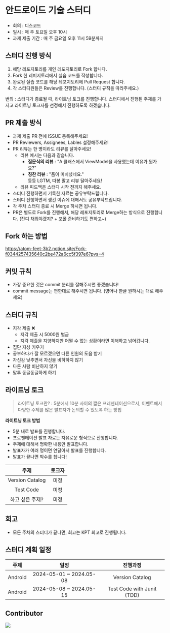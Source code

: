 # 안드로이드 기술 스터디

- 회의 : 디스코드
- 일시 : 매 주 토요일 오후 10시
- 과제 제출 기간 : 매 주 금요일 오후 11시 59분까지


## 스터디 진행 방식
1. 해당 레포지토리를 개인 레포지토리로 Fork 합니다.
2. Fork 한 레퍼지토리에서 실습 코드를 작성합니다.
3. 완료된 실습 코드를 해당 레포지토리에 Pull Request 합니다.
4. 각 스터디원들은 Review를 진행합니다. (스터디 규칙을 따라주세요.)

번외 : 스터디가 종료될 때, 라이트닝 토크를 진행합니다. 스터디에서 진행된 주제를 가지고 라이트닝 토크자를 선정해서 진행하도록 하겠습니다.

## PR 제출 방식
- 과제 제출 PR 전에 ISSUE 등록해주세요!
- PR Reviewers, Assignees, Lables 설정해주세요!
- PR 리뷰는 한 명이라도 리뷰를 달아주세요!
  - 리뷰 예시는 다음과 같습니다.
    - **질문식의 리뷰** : "A 클래스에서 ViewModel을 사용했는데 이유가 뭔가요?"
    - **칭찬 리뷰** :  "폼이 미치셨네요."<br>
      등등 LGTM, 따봉 말고 리뷰 달아주세요!
  - 리뷰 피드백은 스터디 시작 전까지 해주세요.
- 스터디 진행하면서 기록한 자료는 공유부탁드립니다.
- 스터디 진행하면서 생긴 이슈에 대해서도 공유부탁드립니다.
- 각 주차 스터디 종료 시 Merge 하시면 됩니다.
- PR은 별도로 Fork를 진행해서, 해당 레포지토리로 Merge하는 방식으로 진행합니다. (잔디 채워야겠지? + 포폴 준비하기도 편하고~)

## Fork 하는 방법
https://atom-feet-3b2.notion.site/Fork-f0344257435640c2be472a6cc5f397e6?pvs=4


## 커밋 규칙
- 가장 중요한 것은 commit 분리를 잘해주시면 좋겠습니다!
- commit message는 편한대로 해주시면 됩니다. (영어나 한글 원하시는 대로 해주세요)

## 스터디 규칙
- 지각 제출 ❌
  - 지각 제출 시 5000원 벌금
  - 지각 제출을 지양하지만 어쩔 수 없는 상황이라면 이해하고 넘어갑니다.
- 집단 지성 키우기
- 공부하다가 잘 모르겠으면 다른 인원의 도움 받기
- 자신감 낮추면서 자신을 비하하지 않기
- 다른 사람 비난하지 않기
- 말투 동글동글하게 하기

## 라이트닝 토크
> 라이트닝 토크란? : 5분에서 10분 사이의 짧은 프레젠테이션으로서, 이벤트에서 다양한 주제를 많은 발표자가 논의할 수 있도록 하는 방법

**라이트닝 토크 방법**
- 5분 내로 발표를 진행합니다.
- 프로젠테이션 발표 자료는 자유로운 형식으로 진행합니다.
- 주제에 대해서 명확한 내용만 발표합니다.
- 발표자가 여러 명이면 연달아서 발표를 진행합니다.
- 발표가 끝나면 박수를 칩니다!

| 주제 | 토크자 |
| :-----: | :-----: |
| Version Catalog | 미정 |
| Test Code | 미정 |
| 하고 싶은 주제? | 미정 |

## 회고
- 모든 주차의 스터디가 끝나면, 회고는 KPT 회고로 진행됩니다.

## 스터디 계획 일정
|   주제   |     일정      |                진행과정                 |
| :-----------: | :-----------: | :---------------------------------: |
|   Android   | 2024-05-01 ~ 2024.05-08 |         Version Catalog         |
|   Android   | 2024-05-08 ~ 2024.05-15 |           Test Code with Junit (TDD)        |


## Contributor
<a href="https://github.com/BCSD-Android-Study/study-android/graphs/contributors">
  <img src="https://contrib.rocks/image?repo=BCSD-Android-Study/study-android" />
</a>

<br/>
<br/>
